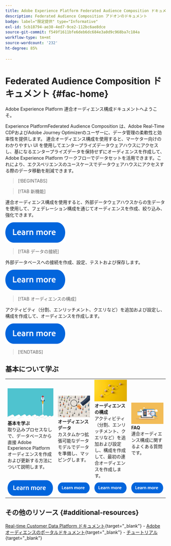 ```yaml
---
title: Adobe Experience Platform Federated Audience Composition ドキュメントのホームページ
description: Federated Audience Composition アドオンのドキュメント
badge: label="限定提供" type="Informative"
exl-id: 5cb18794-ae38-4ed7-9ce2-112bc6ae8dce
source-git-commit: f549f1611bfe6deb6dc684e3a0d9c968ba7c184a
workflow-type: tm+mt
source-wordcount: '232'
ht-degree: 85%

---
```


# Federated Audience Composition ドキュメント  {#fac-home}

Adobe Experience Platform 連合オーディエンス構成ドキュメントへようこそ。

Experience PlatformFederated Audience Composition は、Adobe Real-Time CDPおよびAdobe Journey Optimizerのユーザーに、データ管理の柔軟性と効率性を提供します。 連合オーディエンス構成を使用すると、マーケター向けのわかりやすい UI を使用してエンタープライズデータウェアハウスにアクセスし、基になるエンタープライズデータを保持せずにオーディエンスを作成して、Adobe Experience Platform ワークフローでデータセットを活用できます。これにより、エクスペリエンスのユースケースでデータウェアハウスにアクセスする際のデータ移動を削減できます。

>[!BEGINTABS]

>[!TAB 新機能]

連合オーディエンス構成を使用すると、外部データウェアハウスからの生データを使用して、フェデレーション構成を通じてオーディエンスを作成、絞り込み、強化できます。

[![画像](assets/learn-more-button.svg)](start/release-notes.md)

>[!TAB データの接続]

外部データベースへの接続を作成、設定、テストおよび保存します。

[![画像](assets/learn-more-button.svg)](connections/federated-db.md)

>[!TAB オーディエンスの構成]

アクティビティ（分割、エンリッチメント、クエリなど）を追加および設定し、構成を作成して、オーディエンスを作成します。

[![画像](assets/learn-more-button.svg)](compositions/gs-compositions.md)

>[!ENDTABS]

## 基本について学ぶ

<table style="table-layout:fixed">
  <tr style="border: 0;">
    <td>
    <a href="start/get-started.md"><img src="assets/do-not-localize/start-quick.png"></a>
    <div><strong>基本を学ぶ</strong><br/>取り込みプロセスなしで、データベースから直接 Adobe Experience Platform オーディエンスを作成および更新する方法について説明します。
    </div>
    </td>
    <td>
    <a href="data-management/gs-models.md"><img src="assets/do-not-localize/start-profiles.png"></a>
    <div><strong>オーディエンスデータ</strong><br/>カスタムかつ拡張可能なデータモデルでデータを準備し、マッピングします。
    </div>
    </td>
    <td>
    <a href="compositions/gs-compositions.md"><img src="assets/do-not-localize/start-journey.jpeg"></a>
    <div><strong>オーディエンスの構成</strong><br/>アクティビティ（分割、エンリッチメント、クエリなど）を追加および設定し、構成を作成して、最初の連合オーディエンスを作成します。
    </div>
    </td>
    <td>
    <a href="start/faq.md"><img src="assets/do-not-localize/start-faq.png"></a>
    <div><strong>FAQ</strong><br/>連合オーディエンス構成に関するよくある質問です。</div>
    </td>
  </tr>
  <tr style="border: 0;">
    <td><a href="start/get-started.md"><img src="assets/learn-more-button.svg"></a></td>
    <td><a href="data-management/gs-models.md"><img src="assets/learn-more-button.svg"></a></td>
    <td><a href="compositions/gs-compositions.md"><img src="assets/learn-more-button.svg"></a></td>
    <td><a href="start/faq.md"><img src="assets/learn-more-button.svg"></a></td>
    </tr>
</table>


## その他のリソース  {#additional-resources}

[Real-time Customer Data Platform ドキュメント](https://experienceleague.adobe.com/ja/docs/experience-platform/rtcdp/home){target="_blank"} - [Adobe オーディエンスのポータルドキュメント](https://experienceleague.adobe.com/ja/docs/experience-platform/segmentation/ui/audience-dashboard){target="_blank"} - [チュートリアル](https://experienceleague.adobe.com/ja/docs/platform-learn/tutorials/audiences/introduction-to-audience-portal-and-composition){target="_blank"}
